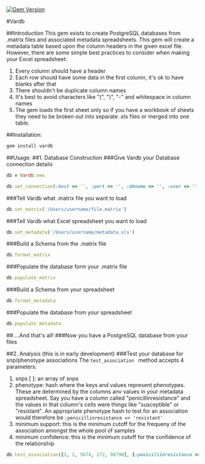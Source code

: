 [![Gem Version](https://badge.fury.io/rb/vardb.png)](http://badge.fury.io/rb/vardb)

#Vardb

##Introduction
This gem exists to create PostgreSQL databases from .matrix files and associated metadata spreadsheets. This gem will create a metadata table based upon the column headers in the given excel file. However, there are some simple best practices to consider when making your Excel spreadsheet: 

1. Every column should have a header
2. Each row should have some data in the first column, it's ok to have blanks after that 
3. There shouldn't be duplicate column names
4. It's best to avoid characters like "(", ")", "-" and whitespace in column names 
5. The gem loads the first sheet only so if you have a workbook of sheets they need to be broken out into separate .xls files or merged into one table.

##Installation:
```ruby
gem install vardb
```

##Usage:
##1. Database Construction
###Give Vardb your Database connection details
```ruby
db = Vardb.new
```

```ruby
db.set_connection(:host => '', :port => '', :dbname => '', :user => '', :password => '')
```
                     
###Tell Vardb what .matrix file you want to load
```ruby
db.set_matrix('/Users/username/file.matrix')
```        

###Tell Vardb what Excel spreadsheet you want to load
```ruby
db.set_metadata('/Users/username/metadata.xls')
```                                          

###Build a Schema from the .matrix file
```ruby
db.format_matrix
```                     

###Populate the database form your .matrix file                     
```ruby
db.populate_matrix
```

###Build a Schema from your spreadsheet
```ruby
db.format_metadata
```
                     
###Populate the database from your spreadsheet
```ruby
db.populate_metadata
```

##….And that's all!
###Now you have a PostgreSQL database from your files

##2. Analysis (this is in early development)
###Test your database for snp/phenotype associations
The ```test_association ``` method accepts 4 parameters:

1. snps [ ]: an array of snps
2. phenotype: hash where the keys and values represent phenotypes. These are determined by the columns anv values in your metadata spreadsheet. Say you have a column called "penicillinresistance" and the values in that column's cells were things like "susceptible" or "resistant". An appropriate phenotype hash to test for an association would therefore be ```:penicillinresistance => 'resistant' ```
3. minimum support: this is the minimum cutoff for the frequeny of the association amongst the whole pool of samples
4. minimum confidence: this is the minimum cutoff for the confidence of the relationship

```ruby
db.test_association([1, 2, 5674, 272, 98790], {:penicillinresistance => 'resistant'}, 0.4, 0.5)
```

